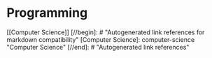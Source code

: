 # Programming

[[Computer Science]]
[//begin]: # "Autogenerated link references for markdown compatibility"
[Computer Science]: computer-science "Computer Science"
[//end]: # "Autogenerated link references"